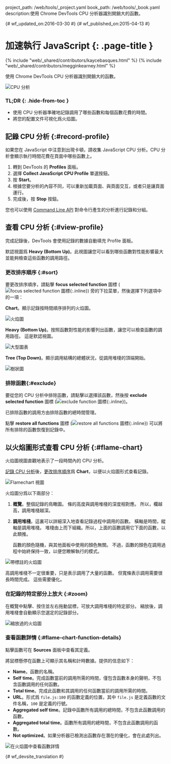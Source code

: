 project_path: /web/tools/_project.yaml
book_path: /web/tools/_book.yaml
description:使用 Chrome DevTools CPU 分析器識別開銷大的函數。

{# wf_updated_on:2016-03-30 #}
{# wf_published_on:2015-04-13 #}

# 加速執行 JavaScript {: .page-title }

{% include "web/_shared/contributors/kaycebasques.html" %}
{% include "web/_shared/contributors/megginkearney.html" %}

使用 Chrome DevTools CPU 分析器識別開銷大的函數。


![CPU 分析](imgs/cpu-profile.png)


### TL;DR {: .hide-from-toc }
- 使用 CPU 分析器準確地記錄調用了哪些函數和每個函數花費的時間。
- 將您的配置文件可視化爲火焰圖。


## 記錄 CPU 分析 {:#record-profile}

如果您在 JavaScript 中注意到出現卡頓，請收集 JavaScript CPU 分析。CPU 分析會顯示執行時間花費在頁面中哪些函數上。


1. 轉到 DevTools 的 **Profiles** 面板。
2. 選擇 **Collect JavaScript CPU Profile** 單選按鈕。
3. 按 **Start**。
4. 根據您要分析的內容不同，可以重新加載頁面、與頁面交互，或者只是讓頁面運行。
5. 完成後，按 **Stop** 按鈕。
 

您也可以使用 [Command Line API][profile] 對命令行產生的分析進行記錄和分組。


[profile]: /web/tools/chrome-devtools/debug/command-line/command-line-reference#profilename-and-profileendname

## 查看 CPU 分析 {:#view-profile}

完成記錄後，DevTools 會使用記錄的數據自動填充 Profile 面板。
 

默認視圖爲 **Heavy (Bottom Up)**。此視圖讓您可以看到哪些函數對性能影響最大並能夠檢查這些函數的調用路徑。

 

### 更改排序順序 {:#sort}

要更改排序順序，請點擊 **focus selected function** 圖標 (![focus selected function 圖標](imgs/focus.png){:.inline}) 旁的下拉菜單，然後選擇下列選項中的一項：




**Chart**。顯示記錄按時間順序排列的火焰圖。

![火焰圖](imgs/flamechart.png)

**Heavy (Bottom Up)**。按照函數對性能的影響列出函數，讓您可以檢查函數的調用路徑。
這是默認視圖。 

![大型圖表](imgs/heavy.png)

**Tree (Top Down)**。顯示調用結構的總體狀況，從調用堆棧的頂端開始。
 

![樹狀圖](imgs/tree.png)

### 排除函數{:#exclude}

要從您的 CPU 分析中排除函數，請點擊以選擇該函數，然後按 **exclude selected function** 圖標 (![exclude function 圖標](imgs/exclude.png){:.inline})。

已排除函數的調用方由排除函數的總時間管理。


點擊 **restore all functions** 圖標 (![restore all functions 圖標](imgs/restore.png){:.inline}) 可以將所有排除的函數恢復到記錄中。



## 以火焰圖形式查看 CPU 分析 {:#flame-chart}

火焰圖視圖直觀地表示了一段時間內的 CPU 分析。


[記錄 CPU 分析](#record-profile)後，[更改排序順序](#sort)爲 **Chart**，以便以火焰圖形式查看記錄。


![Flamechart 視圖](imgs/flamechart.png)

火焰圖分爲以下兩部分：

1. **概覽**。整個記錄的鳥瞰圖。
   條的高度與調用堆棧的深度相對應。
所以，欄越高，調用堆棧越深。 

2. **調用堆棧**。這裏可以詳細深入地查看記錄過程中調用的函數。
橫軸是時間，縱軸是調用堆棧。
堆棧由上而下組織。所以，上面的函數調用它下面的函數，以此類推。
 

   函數的顏色隨機，與其他面板中使用的顏色無關。
不過，函數的顏色在調用過程中始終保持一致，以便您瞭解執行的模式。
 

![帶標註的火焰圖](imgs/annotated-cpu-flame.png)

高調用堆棧不一定很重要，只是表示調用了大量的函數。
但寬條表示調用需要很長時間完成。
這些需要優化。 

### 在記錄的特定部分上放大 {:#zoom}

在概覽中點擊、按住並左右拖動鼠標，可放大調用堆棧的特定部分。
縮放後，調用堆棧會自動顯示您選定的記錄部分。


![縮放過的火焰圖](imgs/benchmark-zoom.png)

### 查看函數詳情 {:#flame-chart-function-details}

點擊函數可在 **Sources** 面板中查看其定義。

將鼠標懸停在函數上可顯示其名稱和計時數據。提供的信息如下：
 

*  **Name**。函數的名稱。
*  **Self time**。完成函數當前的調用所需的時間，僅包含函數本身的聲明，不包含函數調用的任何函數。
*  **Total time**。完成此函數和其調用的任何函數當前的調用所需的時間。
*  **URL**。形式爲 `file.js:100` 的函數定義的位置，其中 `file.js` 是定義函數的文件名稱，`100` 是定義的行號。
*  **Aggregated self time**。記錄中函數所有調用的總時間，不包含此函數調用的函數。
*  **Aggregated total time**。函數所有調用的總時間，不包含此函數調用的函數。
*  **Not optimized**。如果分析器已檢測出函數存在潛在的優化，會在此處列出。


![在火焰圖中查看函數詳情](imgs/details.png)


{# wf_devsite_translation #}
